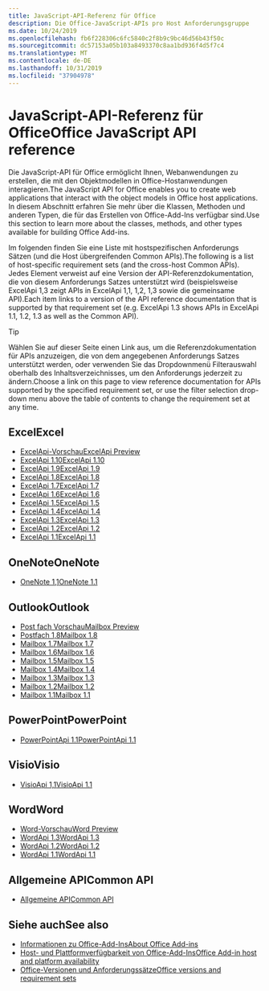```yaml
---
title: JavaScript-API-Referenz für Office
description: Die Office-JavaScript-APIs pro Host Anforderungsgruppe
ms.date: 10/24/2019
ms.openlocfilehash: fb6f228306c6fc5840c2f8b9c9bc46d56b43f50c
ms.sourcegitcommit: dc57153a05b103a8493370c8aa1bd936f4d5f7c4
ms.translationtype: MT
ms.contentlocale: de-DE
ms.lasthandoff: 10/31/2019
ms.locfileid: "37904978"
---
```

# <a name="office-javascript-api-reference"></a><span data-ttu-id="5f3b5-103">JavaScript-API-Referenz für Office</span><span class="sxs-lookup"><span data-stu-id="5f3b5-103">Office JavaScript API reference</span></span>

<span data-ttu-id="5f3b5-104">Die JavaScript-API für Office ermöglicht Ihnen, Webanwendungen zu erstellen, die mit den Objektmodellen in Office-Hostanwendungen interagieren.</span><span class="sxs-lookup"><span data-stu-id="5f3b5-104">The JavaScript API for Office enables you to create web applications that interact with the object models in Office host applications.</span></span> <span data-ttu-id="5f3b5-105">In diesem Abschnitt erfahren Sie mehr über die Klassen, Methoden und anderen Typen, die für das Erstellen von Office-Add-Ins verfügbar sind.</span><span class="sxs-lookup"><span data-stu-id="5f3b5-105">Use this section to learn more about the classes, methods, and other types available for building Office Add-ins.</span></span>

<span data-ttu-id="5f3b5-106">Im folgenden finden Sie eine Liste mit hostspezifischen Anforderungs Sätzen (und die Host übergreifenden Common APIs).</span><span class="sxs-lookup"><span data-stu-id="5f3b5-106">The following is a list of host-specific requirement sets (and the cross-host Common APIs).</span></span> <span data-ttu-id="5f3b5-107">Jedes Element verweist auf eine Version der API-Referenzdokumentation, die von diesem Anforderungs Satzes unterstützt wird (beispielsweise ExcelApi 1,3 zeigt APIs in ExcelApi 1,1, 1,2, 1,3 sowie die gemeinsame API).</span><span class="sxs-lookup"><span data-stu-id="5f3b5-107">Each item links to a version of the API reference documentation that is supported by that requirement set (e.g. ExcelApi 1.3 shows APIs in ExcelApi 1.1, 1.2, 1.3 as well as the Common API).</span></span>

> [!TIP]
> <span data-ttu-id="5f3b5-108">Wählen Sie auf dieser Seite einen Link aus, um die Referenzdokumentation für APIs anzuzeigen, die von dem angegebenen Anforderungs Satzes unterstützt werden, oder verwenden Sie das Dropdownmenü Filterauswahl oberhalb des Inhaltsverzeichnisses, um den Anforderungs jederzeit zu ändern.</span><span class="sxs-lookup"><span data-stu-id="5f3b5-108">Choose a link on this page to view reference documentation for APIs supported by the specified requirement set, or use the filter selection drop-down menu above the table of contents to change the requirement set at any time.</span></span>

## <a name="excel"></a><span data-ttu-id="5f3b5-109">Excel</span><span class="sxs-lookup"><span data-stu-id="5f3b5-109">Excel</span></span>

- [<span data-ttu-id="5f3b5-110">ExcelApi-Vorschau</span><span class="sxs-lookup"><span data-stu-id="5f3b5-110">ExcelApi Preview</span></span>](/javascript/api/excel?view=excel-js-preview)
- [<span data-ttu-id="5f3b5-111">ExcelApi 1.10</span><span class="sxs-lookup"><span data-stu-id="5f3b5-111">ExcelApi 1.10</span></span>](/javascript/api/excel?view=excel-js-1.10)
- [<span data-ttu-id="5f3b5-112">ExcelApi 1.9</span><span class="sxs-lookup"><span data-stu-id="5f3b5-112">ExcelApi 1.9</span></span>](/javascript/api/excel?view=excel-js-1.9)
- [<span data-ttu-id="5f3b5-113">ExcelApi 1.8</span><span class="sxs-lookup"><span data-stu-id="5f3b5-113">ExcelApi 1.8</span></span>](/javascript/api/excel?view=excel-js-1.8)
- [<span data-ttu-id="5f3b5-114">ExcelApi 1.7</span><span class="sxs-lookup"><span data-stu-id="5f3b5-114">ExcelApi 1.7</span></span>](/javascript/api/excel?view=excel-js-1.7)
- [<span data-ttu-id="5f3b5-115">ExcelApi 1.6</span><span class="sxs-lookup"><span data-stu-id="5f3b5-115">ExcelApi 1.6</span></span>](/javascript/api/excel?view=excel-js-1.6)
- [<span data-ttu-id="5f3b5-116">ExcelApi 1.5</span><span class="sxs-lookup"><span data-stu-id="5f3b5-116">ExcelApi 1.5</span></span>](/javascript/api/excel?view=excel-js-1.5)
- [<span data-ttu-id="5f3b5-117">ExcelApi 1.4</span><span class="sxs-lookup"><span data-stu-id="5f3b5-117">ExcelApi 1.4</span></span>](/javascript/api/excel?view=excel-js-1.4)
- [<span data-ttu-id="5f3b5-118">ExcelApi 1.3</span><span class="sxs-lookup"><span data-stu-id="5f3b5-118">ExcelApi 1.3</span></span>](/javascript/api/excel?view=excel-js-1.3)
- [<span data-ttu-id="5f3b5-119">ExcelApi 1.2</span><span class="sxs-lookup"><span data-stu-id="5f3b5-119">ExcelApi 1.2</span></span>](/javascript/api/excel?view=excel-js-1.2)
- [<span data-ttu-id="5f3b5-120">ExcelApi 1.1</span><span class="sxs-lookup"><span data-stu-id="5f3b5-120">ExcelApi 1.1</span></span>](/javascript/api/excel?view=excel-js-1.1)

## <a name="onenote"></a><span data-ttu-id="5f3b5-121">OneNote</span><span class="sxs-lookup"><span data-stu-id="5f3b5-121">OneNote</span></span>

- [<span data-ttu-id="5f3b5-122">OneNote 1,1</span><span class="sxs-lookup"><span data-stu-id="5f3b5-122">OneNote 1.1</span></span>](/javascript/api/onenote?view=onenote-js-1.1)

## <a name="outlook"></a><span data-ttu-id="5f3b5-123">Outlook</span><span class="sxs-lookup"><span data-stu-id="5f3b5-123">Outlook</span></span>

- [<span data-ttu-id="5f3b5-124">Post fach Vorschau</span><span class="sxs-lookup"><span data-stu-id="5f3b5-124">Mailbox Preview</span></span>](/javascript/api/outlook?view=outlook-js-preview)
- [<span data-ttu-id="5f3b5-125">Postfach 1,8</span><span class="sxs-lookup"><span data-stu-id="5f3b5-125">Mailbox 1.8</span></span>](/javascript/api/outlook?view=outlook-js-1.8)
- [<span data-ttu-id="5f3b5-126">Mailbox 1.7</span><span class="sxs-lookup"><span data-stu-id="5f3b5-126">Mailbox 1.7</span></span>](/javascript/api/outlook?view=outlook-js-1.7)
- [<span data-ttu-id="5f3b5-127">Mailbox 1.6</span><span class="sxs-lookup"><span data-stu-id="5f3b5-127">Mailbox 1.6</span></span>](/javascript/api/outlook?view=outlook-js-1.6)
- [<span data-ttu-id="5f3b5-128">Mailbox 1.5</span><span class="sxs-lookup"><span data-stu-id="5f3b5-128">Mailbox 1.5</span></span>](/javascript/api/outlook?view=outlook-js-1.5)
- [<span data-ttu-id="5f3b5-129">Mailbox 1.4</span><span class="sxs-lookup"><span data-stu-id="5f3b5-129">Mailbox 1.4</span></span>](/javascript/api/outlook?view=outlook-js-1.4)
- [<span data-ttu-id="5f3b5-130">Mailbox 1.3</span><span class="sxs-lookup"><span data-stu-id="5f3b5-130">Mailbox 1.3</span></span>](/javascript/api/outlook?view=outlook-js-1.3)
- [<span data-ttu-id="5f3b5-131">Mailbox 1.2</span><span class="sxs-lookup"><span data-stu-id="5f3b5-131">Mailbox 1.2</span></span>](/javascript/api/outlook?view=outlook-js-1.2)
- [<span data-ttu-id="5f3b5-132">Mailbox 1.1</span><span class="sxs-lookup"><span data-stu-id="5f3b5-132">Mailbox 1.1</span></span>](/javascript/api/outlook?view=outlook-js-1.1)

## <a name="powerpoint"></a><span data-ttu-id="5f3b5-133">PowerPoint</span><span class="sxs-lookup"><span data-stu-id="5f3b5-133">PowerPoint</span></span>

- [<span data-ttu-id="5f3b5-134">PowerPointApi 1.1</span><span class="sxs-lookup"><span data-stu-id="5f3b5-134">PowerPointApi 1.1</span></span>](/javascript/api/powerpoint?view=powerpoint-js-1.1)

## <a name="visio"></a><span data-ttu-id="5f3b5-135">Visio</span><span class="sxs-lookup"><span data-stu-id="5f3b5-135">Visio</span></span>

- [<span data-ttu-id="5f3b5-136">VisioApi 1,1</span><span class="sxs-lookup"><span data-stu-id="5f3b5-136">VisioApi 1.1</span></span>](/javascript/api/visio?view=visio-js-1.1)

## <a name="word"></a><span data-ttu-id="5f3b5-137">Word</span><span class="sxs-lookup"><span data-stu-id="5f3b5-137">Word</span></span>

- [<span data-ttu-id="5f3b5-138">Word-Vorschau</span><span class="sxs-lookup"><span data-stu-id="5f3b5-138">Word Preview</span></span>](/javascript/api/word?view=word-js-preview)
- [<span data-ttu-id="5f3b5-139">WordApi 1.3</span><span class="sxs-lookup"><span data-stu-id="5f3b5-139">WordApi 1.3</span></span>](/javascript/api/word?view=word-js-1.3)
- [<span data-ttu-id="5f3b5-140">WordApi 1.2</span><span class="sxs-lookup"><span data-stu-id="5f3b5-140">WordApi 1.2</span></span>](/javascript/api/word?view=word-js-1.2)
- [<span data-ttu-id="5f3b5-141">WordApi 1.1</span><span class="sxs-lookup"><span data-stu-id="5f3b5-141">WordApi 1.1</span></span>](/javascript/api/word?view=word-js-1.1)

## <a name="common-api"></a><span data-ttu-id="5f3b5-142">Allgemeine API</span><span class="sxs-lookup"><span data-stu-id="5f3b5-142">Common API</span></span>

- [<span data-ttu-id="5f3b5-143">Allgemeine API</span><span class="sxs-lookup"><span data-stu-id="5f3b5-143">Common API</span></span>](/javascript/api/office?view=common-js)

## <a name="see-also"></a><span data-ttu-id="5f3b5-144">Siehe auch</span><span class="sxs-lookup"><span data-stu-id="5f3b5-144">See also</span></span>

- [<span data-ttu-id="5f3b5-145">Informationen zu Office-Add-Ins</span><span class="sxs-lookup"><span data-stu-id="5f3b5-145">About Office Add-ins</span></span>](/office/dev/add-ins/overview)
- [<span data-ttu-id="5f3b5-146">Host- und Plattformverfügbarkeit von Office-Add-Ins</span><span class="sxs-lookup"><span data-stu-id="5f3b5-146">Office Add-in host and platform availability</span></span>](/office/dev/add-ins/overview/office-add-in-availability)
- [<span data-ttu-id="5f3b5-147">Office-Versionen und Anforderungssätze</span><span class="sxs-lookup"><span data-stu-id="5f3b5-147">Office versions and requirement sets</span></span>](/office/dev/add-ins/develop/office-versions-and-requirement-sets)
